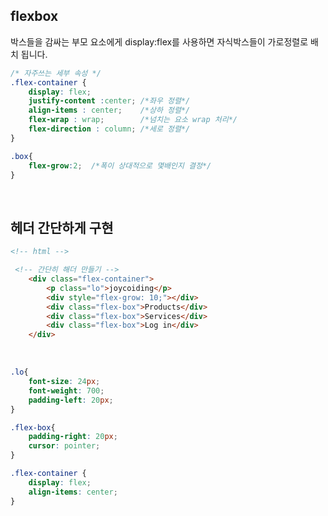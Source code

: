 ## flexbox

박스들을 감싸는 부모 요소에게 display:flex를 사용하면 자식박스들이 가로정렬로 배치 됩니다.

```css
/* 자주쓰는 세부 속성 */
.flex-container {
    display: flex;
    justify-content :center; /*좌우 정렬*/
    align-items : center;    /*상하 정렬*/
    flex-wrap : wrap;        /*넘치는 요소 wrap 처리*/
    flex-direction : column; /*세로 정렬*/
}

.box{
    flex-grow:2;  /*폭이 상대적으로 몇배인지 결정*/
}
```

<br />

## 헤더 간단하게 구현

```html
<!-- html -->

 <!-- 간단히 해더 만들기 -->
    <div class="flex-container">
        <p class="lo">joycoiding</p>
        <div style="flex-grow: 10;"></div>
        <div class="flex-box">Products</div>
        <div class="flex-box">Services</div>
        <div class="flex-box">Log in</div>
    </div>
```

<br />

```css
.lo{
    font-size: 24px;
    font-weight: 700;
    padding-left: 20px;
}

.flex-box{
    padding-right: 20px;
    cursor: pointer;
}

.flex-container {
    display: flex;
    align-items: center;
}
```